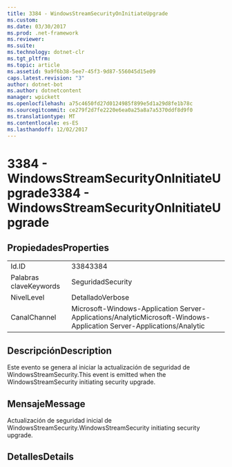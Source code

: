 ```yaml
---
title: 3384 - WindowsStreamSecurityOnInitiateUpgrade
ms.custom: 
ms.date: 03/30/2017
ms.prod: .net-framework
ms.reviewer: 
ms.suite: 
ms.technology: dotnet-clr
ms.tgt_pltfrm: 
ms.topic: article
ms.assetid: 9a9f6b38-5ee7-45f3-9d87-556045d15e09
caps.latest.revision: "3"
author: dotnet-bot
ms.author: dotnetcontent
manager: wpickett
ms.openlocfilehash: a75c4650fd27d0124985f899e5d1a29d8fe1b78c
ms.sourcegitcommit: ce279f2d7fe2220e6ea0a25a8a7a5370ddf8d9f0
ms.translationtype: MT
ms.contentlocale: es-ES
ms.lasthandoff: 12/02/2017
---
```

# <a name="3384---windowsstreamsecurityoninitiateupgrade"></a><span data-ttu-id="48719-102">3384 - WindowsStreamSecurityOnInitiateUpgrade</span><span class="sxs-lookup"><span data-stu-id="48719-102">3384 - WindowsStreamSecurityOnInitiateUpgrade</span></span>
## <a name="properties"></a><span data-ttu-id="48719-103">Propiedades</span><span class="sxs-lookup"><span data-stu-id="48719-103">Properties</span></span>  
  
|||  
|-|-|  
|<span data-ttu-id="48719-104">Id.</span><span class="sxs-lookup"><span data-stu-id="48719-104">ID</span></span>|<span data-ttu-id="48719-105">3384</span><span class="sxs-lookup"><span data-stu-id="48719-105">3384</span></span>|  
|<span data-ttu-id="48719-106">Palabras clave</span><span class="sxs-lookup"><span data-stu-id="48719-106">Keywords</span></span>|<span data-ttu-id="48719-107">Seguridad</span><span class="sxs-lookup"><span data-stu-id="48719-107">Security</span></span>|  
|<span data-ttu-id="48719-108">Nivel</span><span class="sxs-lookup"><span data-stu-id="48719-108">Level</span></span>|<span data-ttu-id="48719-109">Detallado</span><span class="sxs-lookup"><span data-stu-id="48719-109">Verbose</span></span>|  
|<span data-ttu-id="48719-110">Canal</span><span class="sxs-lookup"><span data-stu-id="48719-110">Channel</span></span>|<span data-ttu-id="48719-111">Microsoft-Windows-Application Server-Applications/Analytic</span><span class="sxs-lookup"><span data-stu-id="48719-111">Microsoft-Windows-Application Server-Applications/Analytic</span></span>|  
  
## <a name="description"></a><span data-ttu-id="48719-112">Descripción</span><span class="sxs-lookup"><span data-stu-id="48719-112">Description</span></span>  
 <span data-ttu-id="48719-113">Este evento se genera al iniciar la actualización de seguridad de WindowsStreamSecurity.</span><span class="sxs-lookup"><span data-stu-id="48719-113">This event is emitted when the WindowsStreamSecurity initiating security upgrade.</span></span>  
  
## <a name="message"></a><span data-ttu-id="48719-114">Mensaje</span><span class="sxs-lookup"><span data-stu-id="48719-114">Message</span></span>  
 <span data-ttu-id="48719-115">Actualización de seguridad inicial de WindowsStreamSecurity.</span><span class="sxs-lookup"><span data-stu-id="48719-115">WindowsStreamSecurity initiating security upgrade.</span></span>  
  
## <a name="details"></a><span data-ttu-id="48719-116">Detalles</span><span class="sxs-lookup"><span data-stu-id="48719-116">Details</span></span>
